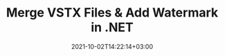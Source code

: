 ---
############################# Static ############################
layout: "autogen"
date: 2021-10-02T14:22:14+03:00
draft: false
path: "total/net/merger/vstx/"

############################# Head ############################
head_title: "Merge & Split VSTX Files and Add Watermarks in C# .NET"
head_description: ".NET documents merger library to combine multiple VSTX files into a single file by joining selective number of pages or a range of pages from multiple source documents into one."

############################# Header ############################
title: "Merge VSTX Files & Add Watermark in .NET"
description: ".NET documents merger API to combine multiple VSTX files into a single file by joining selective number of pages or a range of pages from multiple source documents into one. Perform single document operations such as move, remove, rotate, swap and extract pages or split a single VSTX document into several resultant documents."

############################# SubMenu ############################
submenu:
    enable: false

############################# Content ############################
content:
    enable: true
    block:
    - title_left: "Merge VSTX Files & Add Watermark in C#"
      content_left: |
          Join VSTX files in C# .NET and add text or image watermarks to the single resultant document in .NET (C#, VB.NET, ASP.NET & .NET Core) applications.

          -   Instantiate **Merger** with input VSTX document
          -   Call **Join** method of **Merger** class instance and pass second source document path
          -   Call **Save** method of **Merger** class instance to save merged document
          -   Instantiate **Watermarker** with merged VSTX document as created above
          -   Create the **TextWatermark** object & set watermark properties
          -   Add watermark and save watermarked VSTX
          
      title_right: "Source Document Information Extraction"
      content_right: |
          You require `GroupDocs.Merger` & `GroupDocs.Watermark` namespaces to perform single and multiple documents merging operations within PDF, Microsoft Office, HTML, OpenDocument and many other document formats. Explore other [.NET APIs for Office documents](https://products.conholdate.com/total/net/) as offered by Conholdate.Total.
          
          Get the respective assembly files from the [downloads](https://downloads.conholdate.com/total/net) or fetch the whole package from [Nuget](https://www.nuget.org/packages/Conholdate.Total/) to add 'Conholdate.Total` directly in your workspace.
          
      code: |
          ```cs {linenos=false}
          // Merge VSTX files using GroupDocs.Merger API
          // Instantiate Merger with input VSTX document
          using (Merger merger = new Merger("input1.vstx"))
          {
              // Call Join method of Merger class instance and pass second source document path
              merger.Join("input2.vstx");

              // Call Save method of Merger class instance to save merged document
              merger.Save("merged.vstx");
          }

          // Add text watermark to VSTX document
          // Instantiate Watermarker with merged VSTX document created above
          // GroupDocs.Merger created Output folder and save merged.vstx there
          // We will load merged.vstx document from Output folder
          using (Watermarker watermarker = new Watermarker("Output/merged.vstx"))
          {
              // Initialize the Font to be used for watermark
              Font font = new Font("Arial", 19, FontStyle.Bold | FontStyle.Italic);

              // Create the TextWatermark object
              TextWatermark watermark = new TextWatermark("my watermark", font);

              // Set watermark properties
              watermark.ForegroundColor = Color.Red;
              watermark.BackgroundColor = Color.Blue;
              watermark.TextAlignment = TextAlignment.Right;
              watermark.Opacity = 0.5;

              // Add watermark and save watermarked VSTX
              watermarker.Add(watermark);
              watermarker.Save("output.vstx");
          }
          ```
    - title_left: "Split VSTX File & Add Watermarks in .NET"
      content_left: |
          Split a single VSTX document to multiple independent documents and insert image or text watermarks to each of the splitted files using C# .NET.

          -   Set output path where files will be saved after splitting
          -   Instantiate **SplitOptions** object with path of splitted file and number of pages to be splitted
          -   Create **Merger** object with input VSTX and split using **SplitOptions**
          -   Instantiate **Watermarker** with splitted VSTX
          -   Create the **TextWatermark** object & set watermark properties
          -   Add watermark and save watermarked VSTX
        
      title_right: "Image Representation of Document Pages"
      content_right: |
          Combine all popular document file formats and generate image representation of the merged document pages in 'PNG', 'JPG' or 'BMP' formats. You can easily preview the complete document as a whole or display some specific pages based on page numbers or page ranges.

          Join popular document file formats on different operating systems such as Windows, Linux or macOS while using platforms such as Windows Azure, Mono and Xamarin.
          
      code: |
          ```cs {linenos=false}
          // Set output path where files will be saved after splitting
          string outputFolder = @"c:\output\";

          // Instantiate SplitOptions object with path of splitted file and number of pages to be splitted
          SplitOptions splitOptions = new SplitOptions(outputFolder + "document_{0}.{1}", new int[] { 1, 2, 4 });

          // Create Merger object with input VSTX
          using (Merger merger = new Merger("input.vstx"))
          {
              // Split input VSTX using SplitOptions
              merger.Split(splitOptions);
          }

          // Get list of splitted files from output path
          string[] files = Directory.GetFiles(outputFolder);
          // Create counter that will be used for naming output files
          int i = 0;

          // Loop through all splitted files in the output folder
          foreach(string file in files)
          {
              i++; // Increment counter

              // Instantiate Watermarker with splitted VSTX
              using (Watermarker watermarker = new Watermarker(file))
              {
                  // Initialize the Font to be used for watermark
                  Font font = new Font("Arial", 19, FontStyle.Bold | FontStyle.Italic);

                  // Create the TextWatermark object
                  TextWatermark watermark = new TextWatermark("my watermark", font);

                  // Set watermark properties
                  watermark.ForegroundColor = Color.Red;
                  watermark.BackgroundColor = Color.Blue;
                  watermark.TextAlignment = TextAlignment.Right;
                  watermark.Opacity = 0.5;

                  // Add watermark and save watermarked VSTX
                  watermarker.Add(watermark);
                  watermarker.Save(string.Format("{0}output{1}.vstx",outputFolder,i));
              }
          }
          ```
############################# About Formats ############################
about_formats:
    enable: false
############################# More Formats ############################
more_formats:
    enable: true
    auto: true
############################# Back to top ###############################
back_to_top:
  enable: true
---